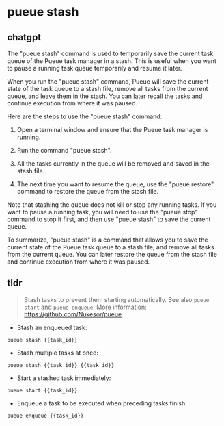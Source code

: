 # pueue stash 
## chatgpt 
The "pueue stash" command is used to temporarily save the current task queue of the Pueue task manager in a stash. This is useful when you want to pause a running task queue temporarily and resume it later.

When you run the "pueue stash" command, Pueue will save the current state of the task queue to a stash file, remove all tasks from the current queue, and leave them in the stash. You can later recall the tasks and continue execution from where it was paused.

Here are the steps to use the "pueue stash" command:

1. Open a terminal window and ensure that the Pueue task manager is running.

2. Run the command "pueue stash".

3. All the tasks currently in the queue will be removed and saved in the stash file.

4. The next time you want to resume the queue, use the "pueue restore" command to restore the queue from the stash file.

Note that stashing the queue does not kill or stop any running tasks. If you want to pause a running task, you will need to use the "pueue stop" command to stop it first, and then use "pueue stash" to save the current queue.

To summarize, "pueue stash" is a command that allows you to save the current state of the Pueue task queue to a stash file, and remove all tasks from the current queue. You can later restore the queue from the stash file and continue execution from where it was paused. 

## tldr 
 
> Stash tasks to prevent them starting automatically.
> See also `pueue start` and `pueue enqueue`.
> More information: <https://github.com/Nukesor/pueue>.

- Stash an enqueued task:

`pueue stash {{task_id}}`

- Stash multiple tasks at once:

`pueue stash {{task_id}} {{task_id}}`

- Start a stashed task immediately:

`pueue start {{task_id}}`

- Enqueue a task to be executed when preceding tasks finish:

`pueue enqueue {{task_id}}`
